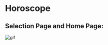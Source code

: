 # Horoscope

## Selection Page and Home Page:
![gif](https://thumbs.gfycat.com/NauticalUnitedFlies-max-14mb.gif)
